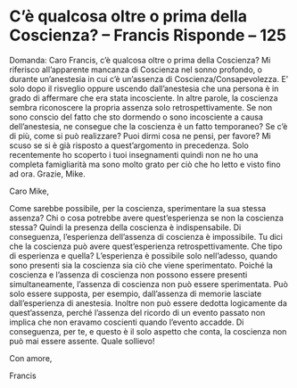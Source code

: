 # C’è qualcosa oltre o prima della Coscienza? – Francis Risponde – 125

Domanda: Caro Francis, c&rsquo;&egrave; qualcosa oltre o prima della Coscienza? Mi riferisco all&rsquo;apparente mancanza di Coscienza nel sonno profondo, o durante un&rsquo;anestesia in cui c&rsquo;&egrave; un&rsquo;assenza di Coscienza/Consapevolezza. E&rsquo; solo dopo il risveglio oppure uscendo dall&rsquo;anestesia che una persona &egrave; in grado di affermare che era stata incosciente. In altre parole, la coscienza sembra riconoscere la propria assenza solo retrospettivamente. Se non sono conscio del fatto che sto dormendo o sono incosciente a causa dell&rsquo;anestesia, ne consegue che la coscienza &egrave; un fatto temporaneo? Se c&rsquo;&egrave; di pi&ugrave;, come si pu&ograve; realizzare? Puoi dirmi cosa ne pensi, per favore? Mi scuso se si &egrave; gi&agrave; risposto a quest&rsquo;argomento in precedenza. Solo recentemente ho scoperto i tuoi insegnamenti quindi non ne ho una completa famigliarit&agrave; ma sono molto grato per ci&ograve; che ho letto e visto fino ad ora. Grazie, Mike.

Caro Mike,

Come sarebbe possibile, per la coscienza, sperimentare la sua stessa assenza? Chi o cosa potrebbe avere quest&rsquo;esperienza se non la coscienza stessa? Quindi la presenza della coscienza &egrave; indispensabile. Di conseguenza, l&rsquo;esperienza dell&rsquo;assenza di coscienza &egrave; impossibile. Tu dici che la coscienza pu&ograve; avere quest&rsquo;esperienza retrospettivamente. Che tipo di esperienza e quella? L&rsquo;esperienza &egrave; possibile solo nell&rsquo;adesso, quando sono presenti sia la coscienza sia ci&ograve; che viene sperimentato. Poich&eacute; la coscienza e l&rsquo;assenza di coscienza non possono essere presenti simultaneamente, l&rsquo;assenza di coscienza non pu&ograve; essere sperimentata. Pu&ograve; solo essere supposta, per esempio, dall&rsquo;assenza di memorie lasciate dall&rsquo;esperienza di anestesia. Inoltre non pu&ograve; essere dedotta logicamente da quest&rsquo;assenza, perch&eacute; l&rsquo;assenza del ricordo di un evento passato non implica che non eravamo coscienti quando l&rsquo;evento accadde. Di conseguenza, per te, e questo &egrave; il solo aspetto che conta, la coscienza non pu&ograve; mai essere assente. Quale sollievo!

Con amore,

Francis

